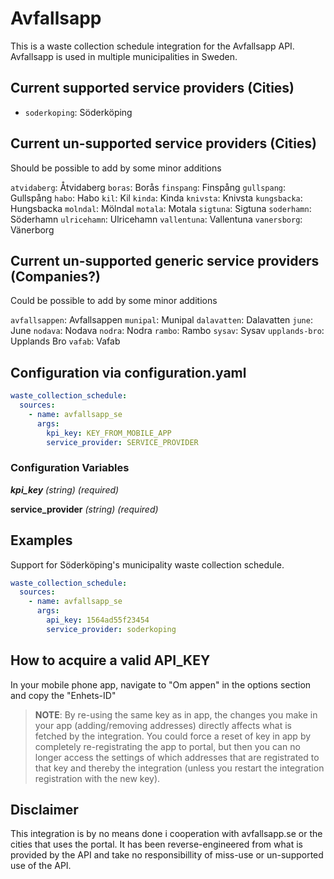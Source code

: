 # Avfallsapp

This is a waste collection schedule integration for the Avfallsapp API. Avfallsapp is used in multiple municipalities in Sweden.

## Current supported service providers (Cities)
<!--Begin of service section-->
- `soderkoping`: Söderköping
<!--End of service section-->

## Current un-supported service providers (Cities)

Should be possible to add by some minor additions
<!--Begin of service section-->
`atvidaberg`: Åtvidaberg
`boras`: Borås
`finspang`: Finspång
`gullspang`: Gullspång
`habo`: Habo
`kil`: Kil
`kinda`: Kinda
`knivsta`: Knivsta
`kungsbacka`: Hungsbacka
`molndal`: Mölndal
`motala`: Motala
`sigtuna`: Sigtuna
`soderhamn`: Söderhamn
`ulricehamn`: Ulricehamn
`vallentuna`: Vallentuna
`vanersborg`: Vänerborg
<!--End of service section-->

## Current un-supported generic service providers (Companies?)

Could be possible to add by some minor additions
<!--Begin of service section-->
`avfallsappen`: Avfallsappen
`munipal`: Munipal
`dalavatten`: Dalavatten
`june`: June
`nodava`: Nodava
`nodra`: Nodra
`rambo`: Rambo
`sysav`: Sysav
`upplands-bro`: Upplands Bro
`vafab`: Vafab
<!--End of service section-->

## Configuration via configuration.yaml

```yaml
waste_collection_schedule:
  sources:
    - name: avfallsapp_se
      args:
        kpi_key: KEY_FROM_MOBILE_APP
        service_provider: SERVICE_PROVIDER
```

### Configuration Variables

***kpi_key***
*(string) (required)*

**service_provider**
*(string) (required)*

## Examples

Support for Söderköping's municipality waste collection schedule.

```yaml
waste_collection_schedule:
  sources:
    - name: avfallsapp_se
      args:
        api_key: 1564ad55f23454
        service_provider: soderkoping
```

## How to acquire a valid API_KEY

In your mobile phone app, navigate to "Om appen" in the options section and copy the "Enhets-ID"

> **NOTE**: By re-using the same key as in app, the changes you make in your app (adding/removing addresses) directly affects what is fetched by the integration. You could force a reset of key in app by completely re-registrating the app to portal, but then you can no longer access the settings of which addresses that are registrated to that key and thereby the integration (unless you restart the integration registration with the new key).

## Disclaimer

This integration is by no means done i cooperation with avfallsapp.se or the cities that uses the portal. It has been reverse-engineered from what is provided by the API and take no responsibillity of miss-use or un-supported use of the API.
